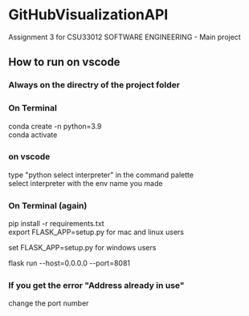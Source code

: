 # GitHubVisualizationAPI
Assignment 3 for CSU33012 SOFTWARE ENGINEERING - Main project

## How to run on vscode

### Always on the directry of the project folder

### On Terminal　　
  conda create -n <env name you want to make> python=3.9  
  conda activate <env name you jast made>  

### on vscode　　
  type "python select interpreter" in the command palette  
  select interpreter with the env name you made  
  
### On Terminal (again)　　
  pip install -r requirements.txt  
  export FLASK_APP=setup.py for mac and linux users
  
  set FLASK_APP=setup.py for windows users 
  
  flask run --host=0.0.0.0 --port=8081  
  
### If you get the error "Address already in use"　　
  change the port number  
